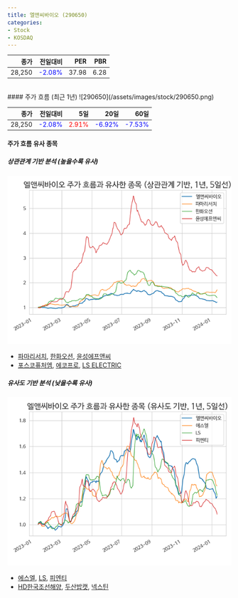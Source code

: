 ```yaml
---
title: 엘앤씨바이오 (290650)
categories:
- Stock
- KOSDAQ
---
```


|종가|전일대비|PER|PBR|
|---:|-------:|--:|---:|
|28,250|<span style="color: blue">-2.08%</span>|37.98|6.28|

<!-- more -->
<br>
#### 주가 흐름 (최근 1년)
![290650](/assets/images/stock/290650.png)

|종가|전일대비|5일|20일|60일|
|---:|-------:|--:|---:|---:|
|28,250|<span style="color: blue">-2.08%</span>|<span style="color: red">2.91%</span>|<span style="color: blue">-6.92%</span>|<span style="color: blue">-7.53%</span>|

<!-- more -->

#### 주가 흐름 유사 종목

##### 상관관계 기반 분석 (높을수록 유사)
![290650](/assets/images/stock/290650_corr.png)
- [파마리서치](/214450/), [한화오션](/042660/), [윤성에프앤씨](/372170/)
- [포스코퓨처엠](/003670/), [에코프로](/086520/), [LS ELECTRIC](/010120/)

##### 유사도 기반 분석 (낮을수록 유사)	
![290650](/assets/images/stock/290650_sim.png)
- [에스엘](/005850/), [LS](/006260/), [피엔티](/137400/)
- [HD한국조선해양](/009540/), [두산밥캣](/241560/), [넥스틴](/348210/)